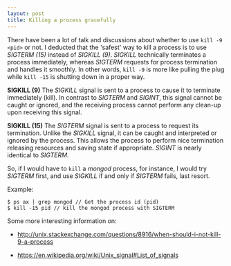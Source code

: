 ```yaml
---
layout: post
title: Killing a process gracefully
---
```


There have been a lot of talk and discussions about whether to use ``kill -9 <pid>`` or not. I deducted that the 'safest' way to kill a process is to use *SIGTERM (15)* instead of *SIGKILL (9)*. *SIGKILL* technically terminates a process immediately, whereas *SIGTERM* requests for process termination and handles it smoothly. In other words, ``kill -9`` is more like pulling the plug while ``kill -15`` is shutting down in a proper way.

**SIGKILL (9)**
The *SIGKILL* signal is sent to a process to cause it to terminate immediately (kill). In contrast to *SIGTERM* and *SIGINT*, this signal cannot be caught or ignored, and the receiving process cannot perform any clean-up upon receiving this signal.

**SIGKILL (15)**
The *SIGTERM* signal is sent to a process to request its termination. Unlike the *SIGKILL* signal, it can be caught and interpreted or ignored by the process. This allows the process to perform nice termination releasing resources and saving state if appropriate. *SIGINT* is nearly identical to *SIGTERM*.

So, if I would have to ``kill`` a *mongod* process, for instance, I would try *SIGTERM* first, and use *SIGKILL* if and only if *SIGTERM* fails, last resort.

Example:

```
$ ps ax | grep mongod // Get the process id (pid)
$ kill -15 pid // kill the mongod process with SIGTERM
```

Some more interesting information on:

* <a href="http://unix.stackexchange.com/questions/8916/when-should-i-not-kill-9-a-process" target="_blank">http://unix.stackexchange.com/questions/8916/when-should-i-not-kill-9-a-process</a>

* <a href="https://en.wikipedia.org/wiki/Unix_signal#List_of_signals" target="_blank">https://en.wikipedia.org/wiki/Unix_signal#List_of_signals</a>
